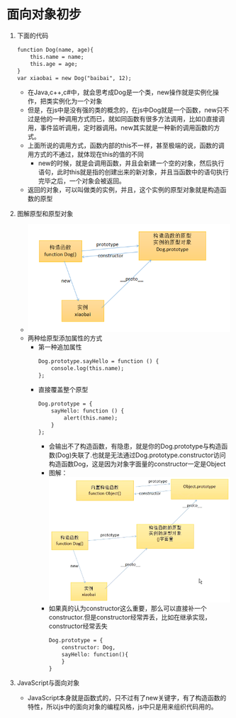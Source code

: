 # 面向对象初步
1. 下面的代码
    ```
    function Dog(name, age){
        this.name = name;
        this.age = age;
    }
    var xiaobai = new Dog("baibai", 12);
    ```
    * 在Java,c++,c#中，就会思考成Dog是一个类，new操作就是实例化操作，把类实例化为一个对象
    * 但是，在js中是没有强的类的概念的，在js中Dog就是一个函数，new只不过是他的一种调用方式而已，就如同函数有很多方法调用，比如()直接调用，事件监听调用，定时器调用。new其实就是一种新的调用函数的方式。
    * 上面所说的调用方式，函数内部的this不一样，甚至极端的说，函数的调用方式的不通过，就体现在this的值的不同
        * new的时候，就是会调用函数，并且会新建一个空的对象，然后执行语句，此时this就是指的创建出来的新对象，并且当函数中的语句执行完毕之后，一个对象会被返回。
    * 返回的对象，可以叫做类的实例，并且，这个实例的原型对象就是构造函数的原型

2. 图解原型和原型对象
    * ![](img/01_函数的原型和原型对象.png)
    * 两种给原型添加属性的方式
        * 第一种追加属性
            ```
            Dog.prototype.sayHello = function () {
                console.log(this.name);
            };
            ```
        * 直接覆盖整个原型
            ```
            Dog.prototype = {
                sayHello: function () {
                    alert(this.name);
                }
            };
            ```
            * 会输出不了构造函数，有隐患，就是你的Dog.prototype与构造函数(Dog)失联了.也就是无法通过Dog.prototype.constructor访问构造函数Dog，这是因为对象字面量的constructor一定是Object
            * 图解： ![](img/02_直接覆盖原型对象会丢失构造函数.png)
            * 如果真的认为constructor这么重要，那么可以直接补一个constructor.但是constructor经常弄丢，比如在继承实现，constructor经常丢失
                ```
                Dog.prototype = {
                    constructor: Dog,
                    sayHello: function(){
                    }
                }
                ```
    
3.  JavaScript与面向对象
    * JavaScript本身就是函数式的，只不过有了new关键字，有了构造函数的特性，所以js中的面向对象的编程风格，js中只是用来组织代码用的。

    
